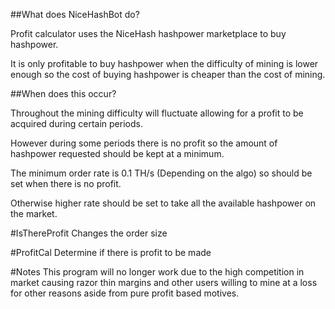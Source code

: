 ##What does NiceHashBot do?

Profit calculator uses the NiceHash hashpower marketplace to buy hashpower.

It is only profitable to buy hashpower when the difficulty of mining is lower enough so the cost of buying hashpower is cheaper than the cost of mining.

##When does this occur?

Throughout the mining difficulty will fluctuate allowing for a profit to be acquired during certain periods.

However during some periods there is no profit so the amount of hashpower requested should be kept at a minimum.

The minimum order rate is 0.1 TH/s (Depending on the algo) so should be set when there is no profit.

Otherwise higher rate should be set to take all the available hashpower on the market.

#IsThereProfit
Changes the order size

#ProfitCal
Determine if there is profit to be made

#Notes
This program will no longer work due to the high competition in market causing razor thin margins and other users willing to mine at a loss for other reasons aside from pure profit based motives.



